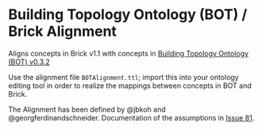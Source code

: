 # Building Topology Ontology (BOT) / Brick Alignment

Aligns concepts in Brick v1.1 with concepts in [Building Topology Ontology (BOT) v0.3.2](https://w3id.org/bot)

Use the alignment file `BOTAlignment.ttl`; import this into your ontology editing tool in order to realize the mappings between concepts in BOT and Brick.

The Alignment has been defined by @jbkoh and @georgferdinandschneider. Documentation of the assumptions in [Issue 81](https://github.com/w3c-lbd-cg/bot/issues/81).
